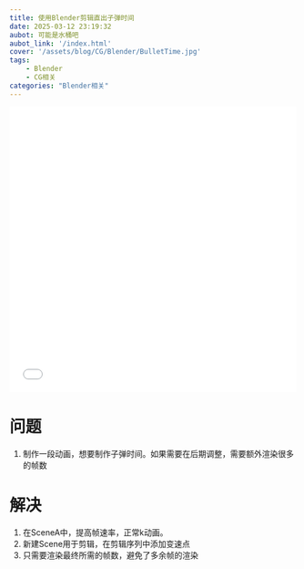 ```yaml
---
title: 使用Blender剪辑直出子弹时间
date: 2025-03-12 23:19:32
aubot: 可能是水桶吧
aubot_link: '/index.html'
cover: '/assets/blog/CG/Blender/BulletTime.jpg'
tags: 
    - Blender
    - CG相关
categories: "Blender相关"
---
```

<iframe src="//player.bilibili.com/player.html?isOutside=true&aid=114150114068196&bvid=BV1CYQpYgEJf&cid=28832236143&p=1" scrolling="no" border="0" frameborder="no" framespacing="0" allowfullscreen="true" width="100%" height="500vh"></iframe>

# 问题
1. 制作一段动画，想要制作子弹时间。如果需要在后期调整，需要额外渲染很多的帧数

# 解决
1. 在SceneA中，提高帧速率，正常k动画。
2. 新建Scene用于剪辑，在剪辑序列中添加变速点
3. 只需要渲染最终所需的帧数，避免了多余帧的渲染
